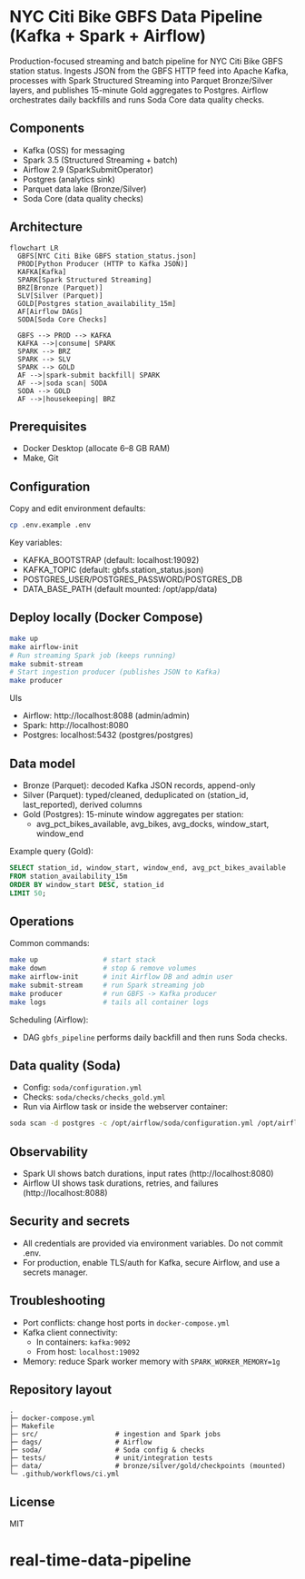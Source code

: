 # NYC Citi Bike GBFS Data Pipeline (Kafka + Spark + Airflow)

Production-focused streaming and batch pipeline for NYC Citi Bike GBFS station status. Ingests JSON from the GBFS HTTP feed into Apache Kafka, processes with Spark Structured Streaming into Parquet Bronze/Silver layers, and publishes 15-minute Gold aggregates to Postgres. Airflow orchestrates daily backfills and runs Soda Core data quality checks.

## Components
- Kafka (OSS) for messaging
- Spark 3.5 (Structured Streaming + batch)
- Airflow 2.9 (SparkSubmitOperator)
- Postgres (analytics sink)
- Parquet data lake (Bronze/Silver)
- Soda Core (data quality checks)

## Architecture
```mermaid
flowchart LR
  GBFS[NYC Citi Bike GBFS station_status.json]
  PROD[Python Producer (HTTP to Kafka JSON)]
  KAFKA[Kafka]
  SPARK[Spark Structured Streaming]
  BRZ[Bronze (Parquet)]
  SLV[Silver (Parquet)]
  GOLD[Postgres station_availability_15m]
  AF[Airflow DAGs]
  SODA[Soda Core Checks]

  GBFS --> PROD --> KAFKA
  KAFKA -->|consume| SPARK
  SPARK --> BRZ
  SPARK --> SLV
  SPARK --> GOLD
  AF -->|spark-submit backfill| SPARK
  AF -->|soda scan| SODA
  SODA --> GOLD
  AF -->|housekeeping| BRZ
```

## Prerequisites
- Docker Desktop (allocate 6–8 GB RAM)
- Make, Git

## Configuration
Copy and edit environment defaults:
```bash
cp .env.example .env
```
Key variables:
- KAFKA_BOOTSTRAP (default: localhost:19092)
- KAFKA_TOPIC (default: gbfs.station_status.json)
- POSTGRES_USER/POSTGRES_PASSWORD/POSTGRES_DB
- DATA_BASE_PATH (default mounted: /opt/app/data)

## Deploy locally (Docker Compose)
```bash
make up
make airflow-init
# Run streaming Spark job (keeps running)
make submit-stream
# Start ingestion producer (publishes JSON to Kafka)
make producer
```

UIs
- Airflow: http://localhost:8088 (admin/admin)
- Spark: http://localhost:8080
- Postgres: localhost:5432 (postgres/postgres)

## Data model
- Bronze (Parquet): decoded Kafka JSON records, append-only
- Silver (Parquet): typed/cleaned, deduplicated on (station_id, last_reported), derived columns
- Gold (Postgres): 15-minute window aggregates per station:
  - avg_pct_bikes_available, avg_bikes, avg_docks, window_start, window_end

Example query (Gold):
```sql
SELECT station_id, window_start, window_end, avg_pct_bikes_available
FROM station_availability_15m
ORDER BY window_start DESC, station_id
LIMIT 50;
```

## Operations
Common commands:
```bash
make up                # start stack
make down              # stop & remove volumes
make airflow-init      # init Airflow DB and admin user
make submit-stream     # run Spark streaming job
make producer          # run GBFS -> Kafka producer
make logs              # tails all container logs
```

Scheduling (Airflow):
- DAG `gbfs_pipeline` performs daily backfill and then runs Soda checks.

## Data quality (Soda)
- Config: `soda/configuration.yml`
- Checks: `soda/checks/checks_gold.yml`
- Run via Airflow task or inside the webserver container:
```bash
soda scan -d postgres -c /opt/airflow/soda/configuration.yml /opt/airflow/soda/checks/checks_gold.yml
```

## Observability
- Spark UI shows batch durations, input rates (http://localhost:8080)
- Airflow UI shows task durations, retries, and failures (http://localhost:8088)

## Security and secrets
- All credentials are provided via environment variables. Do not commit .env.
- For production, enable TLS/auth for Kafka, secure Airflow, and use a secrets manager.

## Troubleshooting
- Port conflicts: change host ports in `docker-compose.yml`
- Kafka client connectivity:
  - In containers: `kafka:9092`
  - From host: `localhost:19092`
- Memory: reduce Spark worker memory with `SPARK_WORKER_MEMORY=1g`

## Repository layout
```
.
├─ docker-compose.yml
├─ Makefile
├─ src/                   # ingestion and Spark jobs
├─ dags/                  # Airflow
├─ soda/                  # Soda config & checks
├─ tests/                 # unit/integration tests
├─ data/                  # bronze/silver/gold/checkpoints (mounted)
└─ .github/workflows/ci.yml
```

## License
MIT
# real-time-data-pipeline
